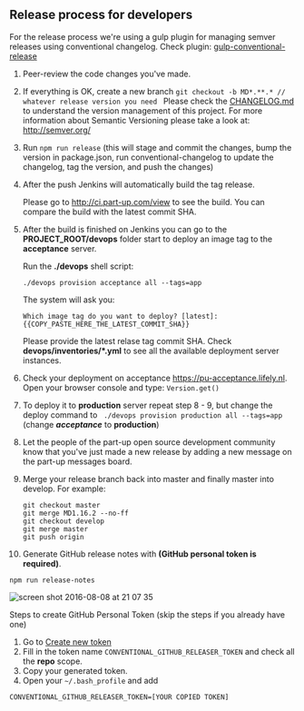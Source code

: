 
## Release process for developers

For the release process we're using a gulp plugin for managing semver releases using conventional changelog.
Check plugin: [gulp-conventional-release](https://github.com/aaronroberson/gulp-conventional-release)

 1. Peer-review the code changes you've made.
 2. If everything is OK, create a new branch ```git checkout -b MD*.**.* // whatever release version you need ``` Please check the [CHANGELOG.md](https://github.com/part-up/part-up/blob/develop/CHANGELOG.md) to understand the version management of this project.  For more information about Semantic Versioning please take a look at: http://semver.org/
 3. Run `npm run release` (this will stage and commit the changes, bump the version in package.json, run conventional-changelog to update the changelog, tag the version, and push the changes)
 4. After the push Jenkins will automatically build the tag release. 
 
    Please go to http://ci.part-up.com/view to see the build. You can compare the build with the latest commit SHA.
 5. After the build is finished on Jenkins you can go to the **PROJECT_ROOT/devops** folder start to deploy an image tag to the **acceptance** server. 
    
    Run the **./devops** shell script:
     ``` 
     ./devops provision acceptance all --tags=app
     ```
    The system will ask you:
    ``` 
    Which image tag do you want to deploy? [latest]: {{COPY_PASTE_HERE_THE_LATEST_COMMIT_SHA}}
    ```
    Please provide the latest relase tag commit SHA. Check **devops/inventories/\*.yml** to see all the available deployment server instances.
 6. Check your deployment on acceptance https://pu-acceptance.lifely.nl. Open your browser console and type: ``` Version.get() ```
 7. To deploy it to **production** server repeat step 8 - 9, but change the deploy command to  ``` ./devops provision production all --tags=app``` (change ***acceptance*** to **production**)
 8. Let the people of the part-up open source development community know that you've just made a new release by adding a new message on the part-up messages board.  
 9. Merge your release branch back into master and finally master into develop. For example:
    
    ```
    git checkout master
    git merge MD1.16.2 --no-ff
    git checkout develop
    git merge master
    git push origin  
    ```
  10. Generate GitHub release notes with    **(GitHub personal token is required)**.
  
  ```
  npm run release-notes
  ``` 
  
  ![screen shot 2016-08-08 at 21 07 35](https://cloud.githubusercontent.com/assets/617876/17492466/3d33262c-5dac-11e6-9f60-ad55886f74b8.png)

   
  Steps to create GitHub Personal Token (skip the steps if you already have one)
  1. Go to [Create new token](https://github.com/settings/tokens/new)
  2. Fill in the token name `CONVENTIONAL_GITHUB_RELEASER_TOKEN` and check all the **repo** scope.
  3. Copy your generated token.
  4. Open your `~/.bash_profile` and add 
  
  ```
  CONVENTIONAL_GITHUB_RELEASER_TOKEN=[YOUR COPIED TOKEN]
  ```
 
  
   